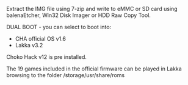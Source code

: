 Extract the IMG file using 7-zip and write to eMMC or SD card using balenaEtcher, Win32 Disk Imager or HDD Raw Copy Tool.

DUAL BOOT - you can select to boot into:
- CHA official OS v1.6
- Lakka v3.2

Choko Hack v12 is pre installed.

The 19 games included in the official firmware can be played in Lakka browsing to the folder /storage/usr/share/roms
